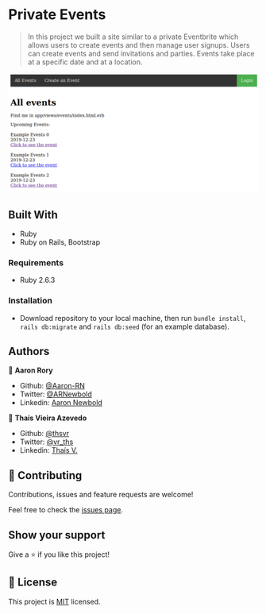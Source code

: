 # Private Events

> In this project we built a site similar to a private Eventbrite which allows users to create events and then manage user signups. Users can create events and send invitations and parties. Events take place at a specific date and at a location.

![screenshot](./screenshot.png)


## Built With

- Ruby
- Ruby on Rails, Bootstrap

### Requirements

* Ruby 2.6.3

### Installation

* Download repository to your local machine, then run `bundle install`, `rails db:migrate` and `rails db:seed` (for an example database).

## Authors

👤 **Aaron Rory**

- Github: [@Aaron-RN](https://github.com/Aaron-RN)
- Twitter: [@ARNewbold](https://twitter.com/ARNewbold)
- Linkedin: [Aaron Newbold](https://www.linkedin.com/in/aaron-newbold-1b9233187/)

👤 **Thaís Vieira Azevedo**

- Github: [@thsvr](https://github.com/githubhandle)
- Twitter: [@vr_ths](https://twitter.com/vr_ths)
- Linkedin: [Thaís V.](https://www.linkedin.com/in/vr-ths-zd/)

## 🤝 Contributing

Contributions, issues and feature requests are welcome!

Feel free to check the [issues page](issues/).

## Show your support

Give a ⭐️ if you like this project!

## 📝 License

This project is [MIT](lic.url) licensed.
